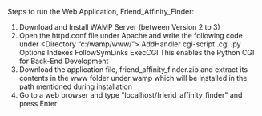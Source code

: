 Steps to run the Web Application, Friend_Affinity_Finder:
  1. Download and Install WAMP Server (between Version 2 to 3)
  2. Open the httpd.conf file under Apache and write the following code under <Directory “c:/wamp/www/”>
      AddHandler cgi-script .cgi .py
      Options Indexes FollowSymLinks ExecCGI
     This enables the Python CGI for Back-End Development
  3. Download the application file, friend_affinity_finder.zip and extract its contents in the www folder under wamp which will be
     installed in the path mentioned during installation
  4. Go to a web browser and type "localhost/friend_affinity_finder" and press Enter
   
  
